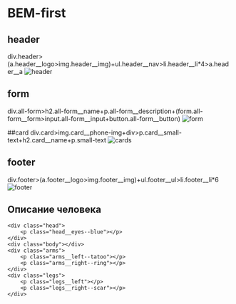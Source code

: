 # BEM-first

## header

div.header>(a.header__logo>img.header__img)+ul.header__nav>li.header__li*4>a.header__a
![header](https://user-images.githubusercontent.com/50540337/222735197-005b1332-b7b3-4873-b346-929c5da82795.png)

## form

div.all-form>h2.all-form__name+p.all-form__description+(form.all-form__form>input.all-form__input+button.all-form__button)
![form](https://user-images.githubusercontent.com/50540337/222735214-010e43cc-e738-4238-9e3c-2cf596546c58.png)

##card
div.card>img.card__phone-img+div>p.card__small-text+h2.card__name+p.small-text
![cards](https://user-images.githubusercontent.com/50540337/222735248-49125e57-7c2d-4b10-b4eb-027324903c79.png)

## footer

div.footer>(a.footer__logo>img.footer__img)+ul.footer__ul>li.footer__li*6
![footer](https://user-images.githubusercontent.com/50540337/222735232-e8764256-8e36-41f7-9d69-fd96b929ed81.png)

## Описание человека

```
<div class="head">
	<p class="head__eyes--blue"></p>
</div>
<div class="body"></div>
<div class="arms">
	<p class="arms__left--tatoo"></p>
	<p class="arms__right--ring"></p>
</div>
<div class="legs">
	<p class="legs__left"></p>
	<p class="legs__right--scar"></p>
</div>
```



<div class="head">
	<p class="head__eyes--blue"></p>
</div>
<div class="body"></div>
<div class="arms">
	<p class="arms__left--tatoo"></p>
	<p class="arms__right--ring"></p>
</div>
<div class="legs">
	<p class="legs__left"></p>
	<p class="legs__right--scar"></p>
</div>
